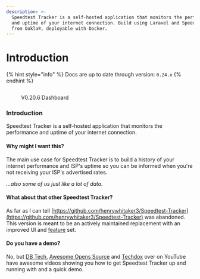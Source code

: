 ```yaml
---
description: >-
  Speedtest Tracker is a self-hosted application that monitors the performance
  and uptime of your internet connection. Build using Laravel and Speedtest CLI
  from Ookla®, deployable with Docker.
---
```


# Introduction

{% hint style="info" %}
Docs are up to date through version: `0.24.x`
{% endhint %}

<figure><img src=".gitbook/assets/image (2).png" alt=""><figcaption><p>V0.20.6 Dashboard</p></figcaption></figure>

### Introduction

Speedtest Tracker is a self-hosted application that monitors the performance and uptime of your internet connection.

#### Why might I want this?

The main use case for Speedtest Tracker is to build a history of your internet performance and ISP's uptime so you can be informed when you're not receiving your ISP's advertised rates.

_...also some of us just like a lot of data._

#### What about that other Speedtest Tracker?

As far as I can tell [https://github.com/henrywhitaker3/Speedtest-Tracker](https://github.com/henrywhitaker3/Speedtest-Tracker) was abandoned. This version is meant to be an actively maintained replacement with an improved UI and [feature](features.md) set.

#### Do you have a demo?

No, but [DB Tech](https://www.youtube.com/watch?v=feArak6WCLw), [Awesome Opens Source](https://www.youtube.com/watch?v=iyRUj77cjKg) and [Techdox](https://www.youtube.com/watch?v=vZiaWyuqsaY) over on YouTube have awesome videos showing you how to get Speedtest Tracker up and running with and a quick demo.
